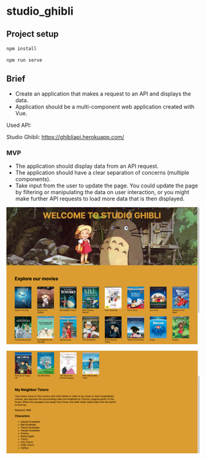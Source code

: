 # studio_ghibli

## Project setup
```
npm install
```

```
npm run serve
```



## Brief

- Create an application that makes a request to an API and displays the data.
- Application should be a multi-component web application created with Vue.

Used API:

Studio Ghibli: https://ghibliapi.herokuapp.com/



### MVP

- The application should display data from an API request.
- The application should have a clear separation of concerns (multiple components).
- Take input from the user to update the page. You could update the page by filtering or manipulating the data on user interaction, or you might make further API requests to load more data that is then displayed.

![](images/Studio_ghibli1.png)



![Studio_ghibli2](images/Studio_ghibli2.png)